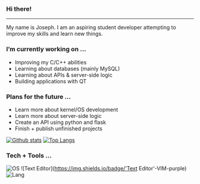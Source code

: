 ### Hi there!

----------------------------------

My name is Joseph. I am an aspiring student developer attempting to improve my skills and learn new things.

### I’m currently working on ...

  - Improving my C/C++ abilities
  - Learning about databases (mainly MySQL)
  - Learning about APIs & server-side logic
  - Building applications with QT
  
### Plans for the future ... 

  - Learn more about kernel/OS development 
  - Learn more about server-side logic
  - Create an API using python and flask
  - Finish + publish unfinished projects
  
[![Github stats](https://github-readme-stats.vercel.app/api?username=Joe-Todd0)](https://github.com/anuraghazra/github-readme-stats)
[![Top Langs](https://github-readme-stats.vercel.app/api/top-langs/?username=Joe-Todd0)](https://github.com/anuraghazra/github-readme-stats)

### Tech + Tools ... 
![OS](https://img.shields.io/badge/OS-Arch+dwm-purple) ![Text Editor](https://img.shields.io/badge/'Text Editor'-VIM-purple) ![Lang](https://img.shields.io/badge/Lang-C/C++-purple)
